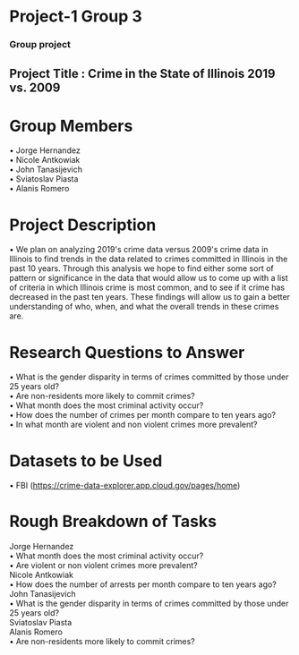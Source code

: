 # Project-1 Group 3
### Group project  
## Project Title :	Crime in the State of Illinois 2019 vs. 2009   
# Group Members
•	Jorge Hernandez  
•	Nicole Antkowiak  
•	John Tanasijevich  
•	Sviatoslav Piasta  
•	Alanis Romero  
# Project Description  
•	We plan on analyzing 2019's crime data versus 2009's crime data in Illinois to find trends in the data related to crimes committed in Illinois in the past 10 years.  Through this analysis we hope to find either some sort of pattern or significance in the data that would allow us to come up with a list of criteria in which Illinois crime is most common, and to see if it crime has decreased in the past ten years.  These findings will allow us to gain a better understanding of who, when, and what the overall trends in these crimes are. 
# Research Questions to Answer 
•	What is the gender disparity in terms of crimes committed by those under 25 years old?  
•	Are non-residents more likely to commit crimes?  
•	What month does the most criminal activity occur?  
•	How does the number of crimes per month compare to ten years ago?  
•	In what month are violent and non violent crimes more prevalent?
# Datasets to be Used
•	FBI 
(https://crime-data-explorer.app.cloud.gov/pages/home)
# Rough Breakdown of Tasks 
Jorge Hernandez  
• What month does the most criminal activity occur?  
• Are violent or non violent crimes more prevalent?  
Nicole Antkowiak  
• How does the number of arrests per month compare to ten years ago?  
John Tanasijevich  
• What is the gender disparity in terms of crimes committed by those under 25 years old?  
Sviatoslav Piasta  
Alanis Romero  
• Are non-residents more likely to commit crimes?
